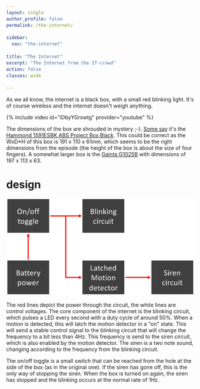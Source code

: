 ```yaml
---
layout: single
author_profile: false
permalink: /the-internet/

sidebar:
  nav: "the-internet"

title: "The Internet"
excerpt: "The Internet from the IT-crowd"
action: false
classes: wide

---
```

As we all know, the internet is a black box, with a small red blinking light. It's of course wireless and the internet doesn't weigh anything.

{% include video id="iDbyYGrswtg" provider="youtube" %}

The dimensions of the box are shrouded in mystery ;-). [Some say](https://www.diynerds.com/build-the-it-crowd-internet-black-box/) it's the [Hammond 1591ESBK ABS Project Box Black](https://www.hammfg.com/electronics/small-case/plastic/1591). This could be correct as the WxD*H of this box is 191 x 110 x 61mm, which seems to be the right dimensions from the episode (the height of the box is about the size of four fingers). A somewhat larger box is the [Gainta G1025B](https://www.gainta.com/en/g1025b.html) with dimensions of 197 x 113 x 63.

# design

![](/assets/images/the-internet/design.svg)

The red lines depict the power through the circuit, the white lines are control voltages. The core component of the internet is the blinking circuit, which pulses a LED every second with a duty cycle of around 50%. When a motion is detected, this will latch the motion detector in a "on" state. This will send a stable control signal to the blinking circuit that will change the frequency to a bit less than 4Hz. This frequency is send to the siren circuit, which is also enabled by the motion detector. The siren is a two note sound, changing according to the frequency from the blinking circuit.

The on/off toggle is a small switch that can be reached from the hole at the side of the box (as in the original one). If the siren has gone off, this is the only way of stopping the siren. When the box is turned on again, the siren has stopped and the blinking occurs at the normal rate of 1Hz.
